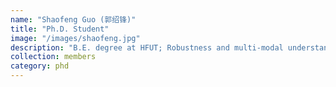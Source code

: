 ```yaml
---
name: "Shaofeng Guo (郭绍锋)"
title: "Ph.D. Student"
image: "/images/shaofeng.jpg"
description: "B.E. degree at HFUT; Robustness and multi-modal understanding"
collection: members
category: phd
---
```



